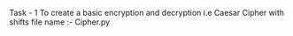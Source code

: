Task - 1 
To create a basic encryption and decryption i.e Caesar Cipher with shifts
file name :- Cipher.py
